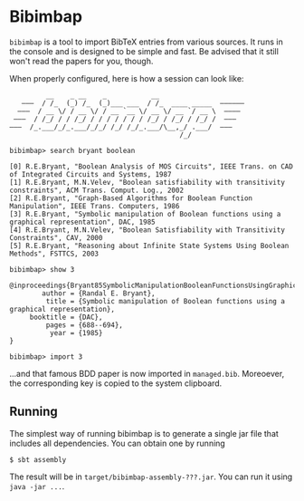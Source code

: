 Bibimbap
========

`bibimbap` is a tool to import BibTeX entries from various sources. It runs in
the console and is designed to be simple and fast. Be advised that it still
won't read the papers for you, though.

When properly configured, here is how a session can look like:


             __    _ __    _           __                     
       ———  / /_  (_) /_  (_)___ ___  / /_  ____ _____  ——————
      ———  / __ \/ / __ \/ / __ `__ \/ __ \/ __ `/ __ \  ———— 
     ———  / /_/ / / /_/ / / / / / / / /_/ / /_/ / /_/ /  ———  
    ———  /_.___/_/_.___/_/_/ /_/ /_/_.___/\__,_/ .___/  ———   
                                              /_/             

    bibimbap> search bryant boolean
    
    [0] R.E.Bryant, "Boolean Analysis of MOS Circuits", IEEE Trans. on CAD of Integrated Circuits and Systems, 1987
    [1] R.E.Bryant, M.N.Velev, "Boolean satisfiability with transitivity constraints", ACM Trans. Comput. Log., 2002
    [2] R.E.Bryant, "Graph-Based Algorithms for Boolean Function Manipulation", IEEE Trans. Computers, 1986
    [3] R.E.Bryant, "Symbolic manipulation of Boolean functions using a graphical representation", DAC, 1985
    [4] R.E.Bryant, M.N.Velev, "Boolean Satisfiability with Transitivity Constraints", CAV, 2000
    [5] R.E.Bryant, "Reasoning about Infinite State Systems Using Boolean Methods", FSTTCS, 2003
    
    bibimbap> show 3
    
    @inproceedings{Bryant85SymbolicManipulationBooleanFunctionsUsingGraphical,
            author = {Randal E. Bryant},
             title = {Symbolic manipulation of Boolean functions using a graphical representation},
         booktitle = {DAC},
             pages = {688--694},
              year = {1985}
    }
    
    bibimbap> import 3

...and that famous BDD paper is now imported in `managed.bib`. Moreoever, the
corresponding key is copied to the system clipboard.

Running
-------

The simplest way of running bibimbap is to generate a single jar file that includes all dependencies. You can obtain one by running

    $ sbt assembly

The result will be in `target/bibimbap-assembly-???.jar`. You can run it using `java -jar ...`.

